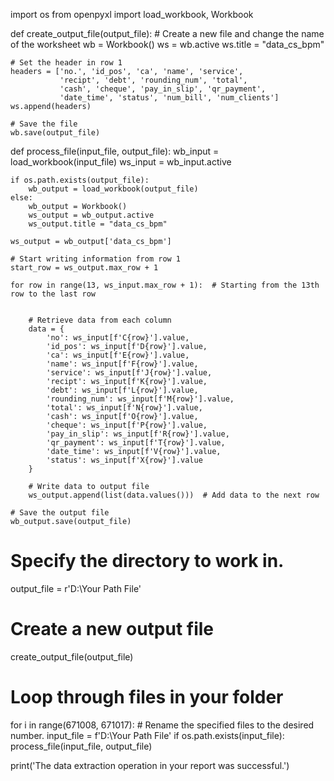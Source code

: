 import os
from openpyxl import load_workbook, Workbook

def create_output_file(output_file):
    # Create a new file and change the name of the worksheet
    wb = Workbook()
    ws = wb.active
    ws.title = "data_cs_bpm"

    # Set the header in row 1
    headers = ['no.', 'id_pos', 'ca', 'name', 'service', 
               'recipt', 'debt', 'rounding_num', 'total', 
               'cash', 'cheque', 'pay_in_slip', 'qr_payment', 
               'date_time', 'status', 'num_bill', 'num_clients']
    ws.append(headers)
    
    # Save the file
    wb.save(output_file)
    
def process_file(input_file, output_file):
    wb_input = load_workbook(input_file)
    ws_input = wb_input.active

    if os.path.exists(output_file):
        wb_output = load_workbook(output_file)
    else:
        wb_output = Workbook()
        ws_output = wb_output.active
        ws_output.title = "data_cs_bpm"

    ws_output = wb_output['data_cs_bpm']
    
    # Start writing information from row 1
    start_row = ws_output.max_row + 1

    for row in range(13, ws_input.max_row + 1):  # Starting from the 13th row to the last row
        

        # Retrieve data from each column
        data = { 
            'no': ws_input[f'C{row}'].value,                          
            'id_pos': ws_input[f'D{row}'].value,
            'ca': ws_input[f'E{row}'].value,
            'name': ws_input[f'F{row}'].value,
            'service': ws_input[f'J{row}'].value,
            'recipt': ws_input[f'K{row}'].value,
            'debt': ws_input[f'L{row}'].value,
            'rounding_num': ws_input[f'M{row}'].value,
            'total': ws_input[f'N{row}'].value,
            'cash': ws_input[f'O{row}'].value,
            'cheque': ws_input[f'P{row}'].value,
            'pay_in_slip': ws_input[f'R{row}'].value,
            'qr_payment': ws_input[f'T{row}'].value,
            'date_time': ws_input[f'V{row}'].value,            
            'status': ws_input[f'X{row}'].value
        }
    
        # Write data to output file
        ws_output.append(list(data.values()))  # Add data to the next row

    # Save the output file
    wb_output.save(output_file)

# Specify the directory to work in.
output_file = r'D:\Your Path File\'

# Create a new output file
create_output_file(output_file)

# Loop through files in your folder
for i in range(671008, 671017):  # Rename the specified files to the desired number.
    input_file = f'D:\Your Path File\'
    if os.path.exists(input_file):
        process_file(input_file, output_file)

print('The data extraction operation in your report was successful.')
